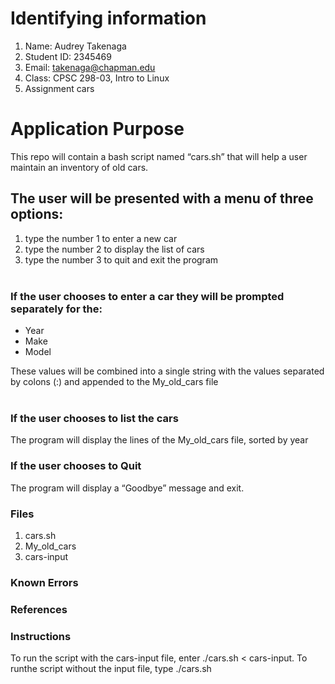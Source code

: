 # Identifying information

1. Name: Audrey Takenaga
2. Student ID: 2345469
3. Email: takenaga@chapman.edu
4. Class: CPSC 298-03, Intro to Linux 
5. Assignment cars

# Application Purpose

This repo will contain a bash script named “cars.sh” that will help a user maintain an inventory of old cars.  
   
## The user will be presented with a menu of three options:

1. type the number 1 to enter a new car
2. type the number 2 to display the list of cars
3. type the number 3 to quit and exit the program   
 
### If the user chooses to enter a car they will be prompted separately for the: 
- Year  
- Make 
- Model  

These values will be combined into a single string with the values separated by colons (:) and appended to the My_old_cars file  
 
### If the user chooses to list the cars   
The program will display the lines of the My_old_cars file, sorted by year

### If the user chooses to Quit  
The program will display a “Goodbye” message and exit.

### Files
1. cars.sh
2. My_old_cars
3. cars-input

### Known Errors

### References

### Instructions
To run the script with the cars-input file, enter ./cars.sh < cars-input. To runthe script without the input file, type ./cars.sh
